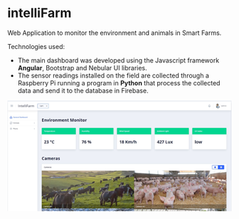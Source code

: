 # intelliFarm

Web Application to monitor the environment and animals in Smart Farms.

Technologies used:
-   The main dashboard was developed using the Javascript framework **Angular**, Bootstrap and Nebular UI libraries.
-   The sensor readings installed on the field are collected through a Raspberry Pi running a program in **Python** that process the collected data and send it to the database in Firebase.

![GeneralDashboard1.png](https://github.com/jrodriguez19/intelliFarm/blob/master/screenshots/GeneralDashboard1.png?raw=true)

